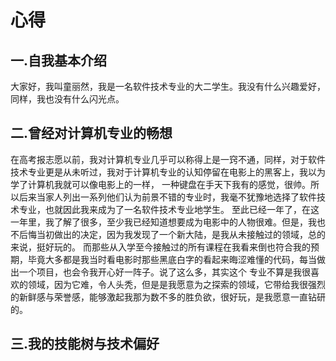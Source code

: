 # 心得
## 一.自我基本介绍
  大家好，我叫童丽然，我是一名软件技术专业的大二学生。我没有什么兴趣爱好，同样，我也没有什么闪光点。
## 二.曾经对计算机专业的畅想
  在高考报志愿以前，我对计算机专业几乎可以称得上是一窍不通，同样，对于软件技术专业更是从未听过，我对于计算机专业的认知停留在电影上的黑客上，我以为学了计算机我就可以像电影上的一样，
  一种键盘在手天下我有的感觉，很帅。所以后来当家人列出一系列他们认为前景不错的专业时，我毫不犹豫地选择了软件技术专业，也就因此我来成为了一名软件技术专业地学生。
  至此已经一年了，在这一年里，我了解了很多，至少我已经知道想要成为电影中的人物很难。但是，我也不后悔当初做出的决定，因为我发现了一个新大陆，是我从未接触过的领域，总的来说，挺好玩的。
  而那些从入学至今接触过的所有课程在我看来倒也符合我的预期，毕竟大多都是我当时看电影时那些黑底白字的看起来晦涩难懂的代码，每当做出一个项目，也会令我开心好一阵子。说了这么多，其实这个
  专业不算是我很喜欢的领域，因为它难，令人头秃，但是是我愿意为之探索的领域，它带给我很强烈的新鲜感与荣誉感，能够激起我那为数不多的胜负欲，很好玩，是我愿意一直钻研的。
## 三.我的技能树与技术偏好

